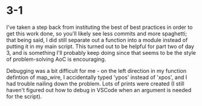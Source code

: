 # 3-1

I've taken a step back from instituting the best of best practices in order to get this work done, so you'll likely see less commits and more spaghetti; that being said, I did still separate out a function into a module instead of putting it in my main script. This turned out to be helpful for part two of day 3, and is something I'll probably keep doing since that seems to be the style of problem-solving AoC is encouraging.

Debugging was a bit difficult for me - on the left direction in my function defintion of map_wire, I accidentally typed 'ypos' instead of 'xpos', and I had trouble nailing down the problem. Lots of prints were created (I still haven't figured out how to debug in VSCode when an argument is needed for the script).